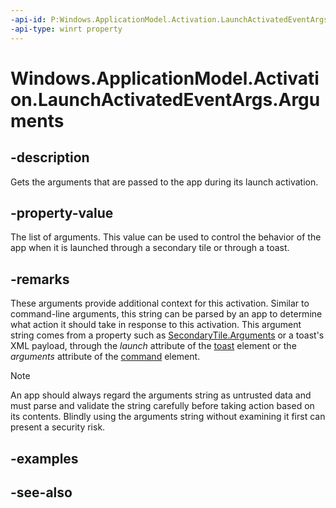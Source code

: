 ```yaml
---
-api-id: P:Windows.ApplicationModel.Activation.LaunchActivatedEventArgs.Arguments
-api-type: winrt property
---
```


<!-- Property syntax
public string Arguments { get; }
-->

# Windows.ApplicationModel.Activation.LaunchActivatedEventArgs.Arguments

## -description
Gets the arguments that are passed to the app during its launch activation.

## -property-value
The list of arguments. This value can be used to control the behavior of the app when it is launched through a secondary tile or through a toast.

## -remarks
These arguments provide additional context for this activation. Similar to command-line arguments, this string can be parsed by an app to determine what action it should take in response to this activation. This argument string comes from a property such as [SecondaryTile.Arguments](../windows.ui.startscreen/secondarytile_arguments.md) or a toast's XML payload, through the *launch* attribute of the [toast](/uwp/schemas/tiles/toastschema/element-toast) element or the *arguments* attribute of the [command](/uwp/schemas/tiles/toastschema/element-command) element.



> [!NOTE]
> An app should always regard the arguments string as untrusted data and must parse and validate the string carefully before taking action based on its contents. Blindly using the arguments string without examining it first can present a security risk.

## -examples

## -see-also
